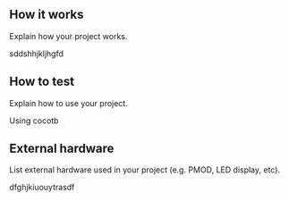 ## How it works

Explain how your project works.

sddshhjkljhgfd

## How to test

Explain how to use your project.

Using cocotb

## External hardware

List external hardware used in your project (e.g. PMOD, LED display, etc).

dfghjkiuouytrasdf

